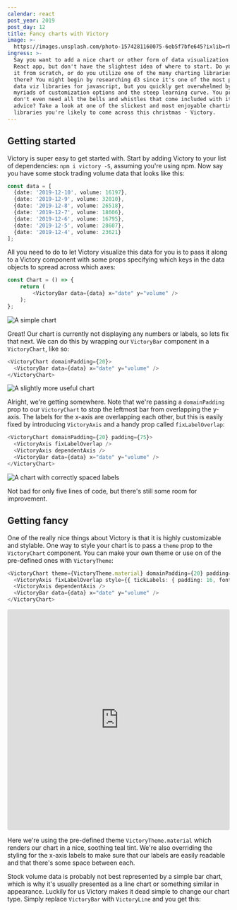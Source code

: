 ```yaml
---
calendar: react
post_year: 2019
post_day: 12
title: Fancy charts with Victory
image: >-
  https://images.unsplash.com/photo-1574281160075-6eb5f7bfe645?ixlib=rb-1.2.1&ixid=eyJhcHBfaWQiOjEyMDd9&auto=format&fit=crop&w=1650&q=80
ingress: >-
  Say you want to add a nice chart or other form of data visualization to your
  React app, but don't have the slightest idea of where to start. Do you write
  it from scratch, or do you utilize one of the many charting libraries out
  there? You might begin by researching d3 since it's one of the most popular
  data viz libraries for javascript, but you quickly get overwhelmed by the
  myriads of customization options and the steep learning curve. You probably
  don't even need all the bells and whistles that come included with it. My
  advice? Take a look at one of the slickest and most enjoyable charting
  libraries you're likely to come across this christmas - Victory.
---
```

## Getting started
Victory is super easy to get started with. Start by adding Victory to your list of dependencies: `npm i victory -S`, 
assuming you're using npm. Now say you have some stock trading volume data that looks like this:
```typescript jsx
const data = [
  {date: '2019-12-10', volume: 16197},
  {date: '2019-12-9', volume: 32010},
  {date: '2019-12-8', volume: 26518},
  {date: '2019-12-7', volume: 18606},
  {date: '2019-12-6', volume: 16795},
  {date: '2019-12-5', volume: 28607},
  {date: '2019-12-4', volume: 23621}
];
```
All you need to do to let Victory visualize this data for you is to pass it along to a Victory component with some props 
specifying which keys in the data objects to spread across which axes:
```typescript jsx
const Chart = () => {
    return (
        <VictoryBar data={data} x="date" y="volume" />
    );
};
```

![A simple chart](https://i.ibb.co/QP0sM34/1.png)

Great! Our chart is currently not displaying any numbers or labels, so lets fix that next. We can do this by wrapping our `VictoryBar` component in a `VictoryChart`, like so:
```typescript jsx
<VictoryChart domainPadding={20}>
  <VictoryBar data={data} x="date" y="volume" />
</VictoryChart>
```

![A slightly more useful chart](https://i.ibb.co/q7VQLv4/2.png)

Alright, we're getting somewhere. Note that we're passing a `domainPadding` prop to our `VictoryChart` to stop the leftmost bar from overlapping the y-axis. The labels for the x-axis are overlapping each other, but this is easily fixed by introducing `VictoryAxis` and a handy prop called `fixLabelOverlap`:
```typescript jsx
<VictoryChart domainPadding={20} padding={75}>
  <VictoryAxis fixLabelOverlap />
  <VictoryAxis dependentAxis />
  <VictoryBar data={data} x="date" y="volume" />
</VictoryChart>
```

![A chart with correctly spaced labels](https://i.ibb.co/7VGD7gY/3.png)

Not bad for only five lines of code, but there's still some room for improvement.

## Getting fancy
One of the really nice things about Victory is that it is highly customizable and stylable. One way to style your chart is to pass a `theme` prop to the `VictoryChart` component. You can make your own theme or use on of the pre-defined ones with `VictoryTheme`:
```typescript jsx
<VictoryChart theme={VictoryTheme.material} domainPadding={20} padding={75}>
  <VictoryAxis fixLabelOverlap style={{ tickLabels: { padding: 16, fontSize: 8 } }} />
  <VictoryAxis dependentAxis />
  <VictoryBar data={data} x="date" y="volume" />
</VictoryChart>
```

<iframe
     src="https://codesandbox.io/embed/runtime-dew-6wy13?fontsize=14&hidenavigation=1&moduleview=1&theme=dark"
     style="width:100%; height:500px; border:0; border-radius: 4px; overflow:hidden;"
     title="runtime-dew-6wy13"
     allow="geolocation; microphone; camera; midi; vr; accelerometer; gyroscope; payment; ambient-light-sensor; encrypted-media; usb"
     sandbox="allow-modals allow-forms allow-popups allow-scripts allow-same-origin"></iframe>

Here we're using the pre-defined theme `VictoryTheme.material` which renders our chart in a nice, soothing teal tint. We're also overriding the styling for the x-axis labels to make sure that our labels are easily readable and that  there's some space between each. 

Stock volume data is probably not best represented by a simple bar chart, which is why it's usually presented as a line chart or something similar in appearance. Luckily for us Victory makes it dead simple to change our chart type. Simply replace `VictoryBar` with `VictoryLine` and you get this:


